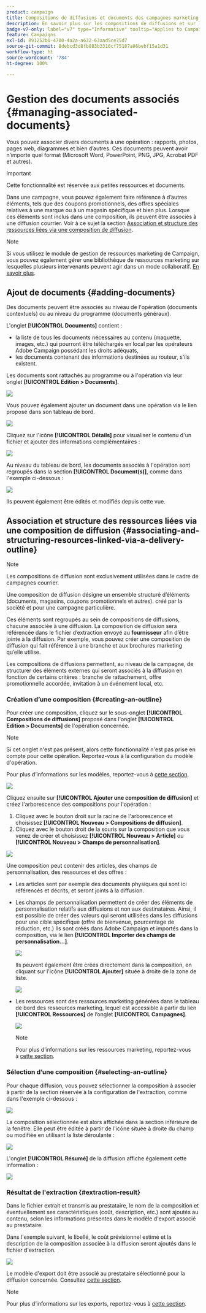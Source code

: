 ```yaml
---
product: campaign
title: Compositions de diffusions et documents des campagnes marketing
description: En savoir plus sur les compositions de diffusions et sur les documents des campagnes marketing
badge-v7-only: label="v7" type="Informative" tooltip="Applies to Campaign Classic v7 only"
feature: Campaigns
exl-id: 891252b0-4700-4a2a-a632-63aad5ce75d7
source-git-commit: 8debcd3d8fb883b3316cf75187a86bebf15a1d31
workflow-type: ht
source-wordcount: '784'
ht-degree: 100%

---
```


# Gestion des documents associés {#managing-associated-documents}

Vous pouvez associer divers documents à une opération : rapports, photos, pages web, diagrammes et bien d’autres. Ces documents peuvent avoir n’importe quel format (Microsoft Word, PowerPoint, PNG, JPG, Acrobat PDF et autres).

>[!IMPORTANT]
>
>Cette fonctionnalité est réservée aux petites ressources et documents.

Dans une campagne, vous pouvez également faire référence à d’autres éléments, tels que des coupons promotionnels, des offres spéciales relatives à une marque ou à un magasin spécifique et bien plus. Lorsque ces éléments sont inclus dans une composition, ils peuvent être associés à une diffusion courrier. Voir à ce sujet la section [Association et structure des ressources liées via une composition de diffusion](#associating-and-structuring-resources-linked-via-a-delivery-outline).

>[!NOTE]
>
>Si vous utilisez le module de gestion de ressources marketing de Campaign, vous pouvez également gérer une bibliothèque de ressources marketing sur lesquelles plusieurs intervenants peuvent agir dans un mode collaboratif. [En savoir plus](../../mrm/using/managing-marketing-resources.md).

## Ajout de documents {#adding-documents}

Des documents peuvent être associés au niveau de l&#39;opération (documents contextuels) ou au niveau du programme (documents généraux).

L&#39;onglet **[!UICONTROL Documents]** contient :

* la liste de tous les documents nécessaires au contenu (maquette, images, etc.) qui pourront être téléchargés en local par les opérateurs Adobe Campaign possédant les droits adéquats,
* les documents contenant des informations destinées au routeur, s&#39;ils existent.

Les documents sont rattachés au programme ou à l&#39;opération via leur onglet **[!UICONTROL Edition > Documents]**.

![](assets/s_ncs_user_op_add_document.png)

Vous pouvez également ajouter un document dans une opération via le lien proposé dans son tableau de bord.

![](assets/add_a_document_in_op.png)

Cliquez sur l&#39;icône **[!UICONTROL Détails]** pour visualiser le contenu d&#39;un fichier et ajouter des informations complémentaires :

![](assets/s_ncs_user_op_add_document_details.png)

Au niveau du tableau de bord, les documents associés à l&#39;opération sont regroupés dans la section **[!UICONTROL Document(s)]**, comme dans l&#39;exemple ci-dessous :

![](assets/s_ncs_user_op_edit_document.png)

Ils peuvent également être édités et modifiés depuis cette vue.

## Association et structure des ressources liées via une composition de diffusion {#associating-and-structuring-resources-linked-via-a-delivery-outline}

>[!NOTE]
>
>Les compositions de diffusion sont exclusivement utilisées dans le cadre de campagnes courrier.

Une composition de diffusion désigne un ensemble structuré d’éléments (documents, magasins, coupons promotionnels et autres). créé par la société et pour une campagne particulière.

Ces éléments sont regroupés au sein de compositions de diffusions, chacune associée à une diffusion. La composition de diffusion sera référencée dans le fichier d’extraction envoyé au **fournisseur** afin d’être jointe à la diffusion. Par exemple, vous pouvez créer une composition de diffusion qui fait référence à une branche et aux brochures marketing qu’elle utilise.

Les compositions de diffusions permettent, au niveau de la campagne, de structurer des éléments externes qui seront associés à la diffusion en fonction de certains critères : branche de rattachement, offre promotionnelle accordée, invitation à un événement local, etc.

### Création d’une composition {#creating-an-outline}

Pour créer une composition, cliquez sur le sous-onglet **[!UICONTROL Compositions de diffusions]** proposé dans l&#39;onglet **[!UICONTROL Edition > Documents]** de l&#39;opération concernée.

>[!NOTE]
>
>Si cet onglet n&#39;est pas présent, alors cette fonctionnalité n&#39;est pas prise en compte pour cette opération. Reportez-vous à la configuration du modèle d&#39;opération.
>   
>Pour plus d’informations sur les modèles, reportez-vous à [cette section](../../campaign/using/marketing-campaign-templates.md#campaign-templates).

![](assets/s_ncs_user_op_composition_link.png)

Cliquez ensuite sur **[!UICONTROL Ajouter une composition de diffusion]** et créez l&#39;arborescence des compositions pour l&#39;opération :

1. Cliquez avec le bouton droit sur la racine de l&#39;arborescence et choisissez **[!UICONTROL Nouveau > Compositions de diffusion]**.
1. Cliquez avec le bouton droit de la souris sur la composition que vous venez de créer et choisissez **[!UICONTROL Nouveau > Article]** ou **[!UICONTROL Nouveau > Champs de personnalisation]**.

![](assets/s_ncs_user_op_add_composition.png)

Une composition peut contenir des articles, des champs de personnalisation, des ressources et des offres :

* Les articles sont par exemple des documents physiques qui sont ici référencés et décrits, et seront joints à la diffusion.
* Les champs de personnalisation permettent de créer des éléments de personnalisation relatifs aux diffusions et non aux destinataires. Ainsi, il est possible de créer des valeurs qui seront utilisées dans les diffusions pour une cible spécifique (offre de bienvenue, pourcentage de réduction, etc.) Ils sont créés dans Adobe Campaign et importés dans la composition, via le lien **[!UICONTROL Importer des champs de personnalisation...]**.

   ![](assets/s_ncs_user_op_add_composition_field.png)

   Ils peuvent également être créés directement dans la composition, en cliquant sur l&#39;icône **[!UICONTROL Ajouter]** située à droite de la zone de liste.

   ![](assets/s_ncs_user_op_add_composition_field_button.png)

* Les ressources sont des ressources marketing générées dans le tableau de bord des ressources marketing, lequel est accessible à partir du lien **[!UICONTROL Ressources]** de l’onglet **[!UICONTROL Campagnes]**.

   ![](assets/s_ncs_user_mkg_resource_ovv.png)

   >[!NOTE]
   >
   >Pour plus d’informations sur les ressources marketing, reportez-vous à [cette section](../../mrm/using/managing-marketing-resources.md).

### Sélection d’une composition {#selecting-an-outline}

Pour chaque diffusion, vous pouvez sélectionner la composition à associer à partir de la section réservée à la configuration de l&#39;extraction, comme dans l&#39;exemple ci-dessous :

![](assets/s_ncs_user_op_select_composition.png)

La composition sélectionnée est alors affichée dans la section inférieure de la fenêtre. Elle peut être éditée à partir de l&#39;icône située à droite du champ ou modifiée en utilisant la liste déroulante :

![](assets/s_ncs_user_op_select_composition_b.png)

L&#39;onglet **[!UICONTROL Résumé]** de la diffusion affiche également cette information :

![](assets/s_ncs_user_op_select_composition_c.png)

### Résultat de l&#39;extraction {#extraction-result}

Dans le fichier extrait et transmis au prestataire, le nom de la composition et éventuellement ses caractéristiques (coût, description, etc.) sont ajoutés au contenu, selon les informations présentes dans le modèle d&#39;export associé au prestataire.

Dans l&#39;exemple suivant, le libellé, le coût prévisionnel estimé et la description de la composition associée à la diffusion seront ajoutés dans le fichier d&#39;extraction.

![](assets/s_ncs_user_op_composition_in_export_template.png)

Le modèle d&#39;export doit être associé au prestataire sélectionné pour la diffusion concernée. Consultez [cette section](../../campaign/using/providers--stocks-and-budgets.md#creating-service-providers-and-their-cost-structures).

>[!NOTE]
>
>Pour plus d’informations sur les exports, reportez-vous à [cette section](../../platform/using/get-started-data-import-export.md).
